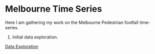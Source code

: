 # Melbourne Time Series

Here I am gathering my work on the Melbourne Pedestrian footfall time-series.

1. Initial data exploration.

[Data Exploration]([url](https://github.com/jackliddle/melbourne-timeseries/blob/main/01%20Data%20exploration.ipynb)https://github.com/jackliddle/melbourne-timeseries/blob/main/01%20Data%20exploration.ipynb)

